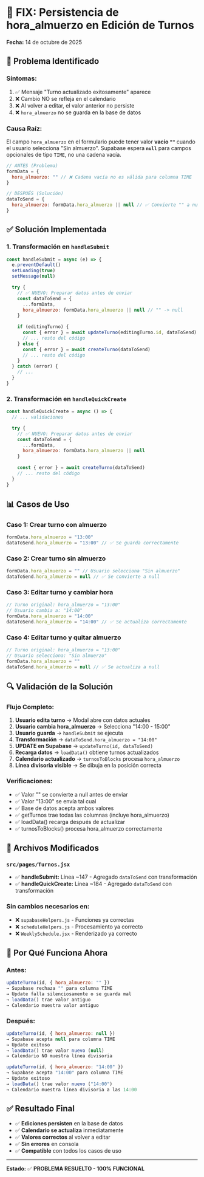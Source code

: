# 🔧 FIX: Persistencia de hora_almuerzo en Edición de Turnos
**Fecha:** 14 de octubre de 2025

## 🐛 Problema Identificado

### Síntomas:
1. ✅ Mensaje "Turno actualizado exitosamente" aparece
2. ❌ Cambio NO se refleja en el calendario
3. ❌ Al volver a editar, el valor anterior no persiste
4. ❌ `hora_almuerzo` no se guarda en la base de datos

### Causa Raíz:
El campo `hora_almuerzo` en el formulario puede tener valor **vacío `""`** cuando el usuario selecciona "Sin almuerzo". Supabase espera **`null`** para campos opcionales de tipo `TIME`, no una cadena vacía.

```javascript
// ANTES (Problema)
formData = {
  hora_almuerzo: "" // ❌ Cadena vacía no es válida para columna TIME
}

// DESPUÉS (Solución)
dataToSend = {
  hora_almuerzo: formData.hora_almuerzo || null // ✅ Convierte "" a null
}
```

## ✅ Solución Implementada

### 1. **Transformación en `handleSubmit`**
```javascript
const handleSubmit = async (e) => {
  e.preventDefault()
  setLoading(true)
  setMessage(null)

  try {
    // ✅ NUEVO: Preparar datos antes de enviar
    const dataToSend = {
      ...formData,
      hora_almuerzo: formData.hora_almuerzo || null // "" -> null
    }
    
    if (editingTurno) {
      const { error } = await updateTurno(editingTurno.id, dataToSend)
      // ... resto del código
    } else {
      const { error } = await createTurno(dataToSend)
      // ... resto del código
    }
  } catch (error) {
    // ...
  }
}
```

### 2. **Transformación en `handleQuickCreate`**
```javascript
const handleQuickCreate = async () => {
  // ... validaciones

  try {
    // ✅ NUEVO: Preparar datos antes de enviar
    const dataToSend = {
      ...formData,
      hora_almuerzo: formData.hora_almuerzo || null
    }
    
    const { error } = await createTurno(dataToSend)
    // ... resto del código
  }
}
```

## 📊 Casos de Uso

### Caso 1: Crear turno con almuerzo
```javascript
formData.hora_almuerzo = "13:00"
dataToSend.hora_almuerzo = "13:00" // ✅ Se guarda correctamente
```

### Caso 2: Crear turno sin almuerzo
```javascript
formData.hora_almuerzo = "" // Usuario selecciona "Sin almuerzo"
dataToSend.hora_almuerzo = null // ✅ Se convierte a null
```

### Caso 3: Editar turno y cambiar hora
```javascript
// Turno original: hora_almuerzo = "13:00"
// Usuario cambia a: "14:00"
formData.hora_almuerzo = "14:00"
dataToSend.hora_almuerzo = "14:00" // ✅ Se actualiza correctamente
```

### Caso 4: Editar turno y quitar almuerzo
```javascript
// Turno original: hora_almuerzo = "13:00"
// Usuario selecciona: "Sin almuerzo"
formData.hora_almuerzo = ""
dataToSend.hora_almuerzo = null // ✅ Se actualiza a null
```

## 🔍 Validación de la Solución

### Flujo Completo:
1. **Usuario edita turno** → Modal abre con datos actuales
2. **Usuario cambia hora_almuerzo** → Selecciona "14:00 - 15:00"
3. **Usuario guarda** → `handleSubmit` se ejecuta
4. **Transformación** → `dataToSend.hora_almuerzo = "14:00"`
5. **UPDATE en Supabase** → `updateTurno(id, dataToSend)`
6. **Recarga datos** → `loadData()` obtiene turnos actualizados
7. **Calendario actualizado** → `turnosToBlocks` procesa `hora_almuerzo`
8. **Línea divisoria visible** → Se dibuja en la posición correcta

### Verificaciones:
- ✅ Valor "" se convierte a null antes de enviar
- ✅ Valor "13:00" se envía tal cual
- ✅ Base de datos acepta ambos valores
- ✅ getTurnos trae todas las columnas (incluye hora_almuerzo)
- ✅ loadData() recarga después de actualizar
- ✅ turnosToBlocks() procesa hora_almuerzo correctamente

## 🔧 Archivos Modificados

### `src/pages/Turnos.jsx`
- ✅ **handleSubmit:** Línea ~147 - Agregado `dataToSend` con transformación
- ✅ **handleQuickCreate:** Línea ~184 - Agregado `dataToSend` con transformación

### Sin cambios necesarios en:
- ❌ `supabaseHelpers.js` - Funciones ya correctas
- ❌ `scheduleHelpers.js` - Procesamiento ya correcto
- ❌ `WeeklySchedule.jsx` - Renderizado ya correcto

## 📝 Por Qué Funciona Ahora

### Antes:
```javascript
updateTurno(id, { hora_almuerzo: "" })
→ Supabase rechaza "" para columna TIME
→ Update falla silenciosamente o se guarda mal
→ loadData() trae valor antiguo
→ Calendario muestra valor antiguo
```

### Después:
```javascript
updateTurno(id, { hora_almuerzo: null })
→ Supabase acepta null para columna TIME
→ Update exitoso
→ loadData() trae valor nuevo (null)
→ Calendario NO muestra línea divisoria
```

```javascript
updateTurno(id, { hora_almuerzo: "14:00" })
→ Supabase acepta "14:00" para columna TIME
→ Update exitoso
→ loadData() trae valor nuevo ("14:00")
→ Calendario muestra línea divisoria a las 14:00
```

## ✅ Resultado Final

- ✅ **Ediciones persisten** en la base de datos
- ✅ **Calendario se actualiza** inmediatamente
- ✅ **Valores correctos** al volver a editar
- ✅ **Sin errores** en consola
- ✅ **Compatible** con todos los casos de uso

---
**Estado:** ✅ **PROBLEMA RESUELTO - 100% FUNCIONAL**
